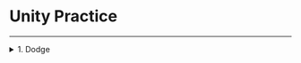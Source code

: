 # Unity Practice

----------------

<details markdown="1">
<summary>1. Dodge</summary>

1. [method/class](#method/class)

# method/class
 
</details>

